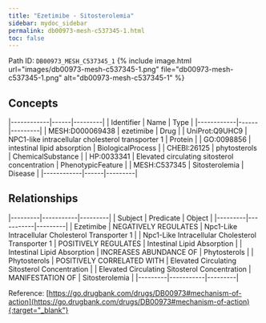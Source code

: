 ```yaml
---
title: "Ezetimibe - Sitosterolemia"
sidebar: mydoc_sidebar
permalink: db00973-mesh-c537345-1.html
toc: false 
---
```



Path ID: `DB00973_MESH_C537345_1`
{% include image.html url="images/db00973-mesh-c537345-1.png" file="db00973-mesh-c537345-1.png" alt="db00973-mesh-c537345-1" %}

## Concepts

|------------|------|---------|
| Identifier | Name | Type    |
|------------|------|---------|
| MESH:D000069438 | ezetimibe | Drug |
| UniProt:Q9UHC9 | NPC1-like intracellular cholesterol transporter 1 | Protein |
| GO:0098856 | intestinal lipid absorption | BiologicalProcess |
| CHEBI:26125 | phytosterols | ChemicalSubstance |
| HP:0033341 | Elevated circulating sitosterol concentration | PhenotypicFeature |
| MESH:C537345 | Sitosterolemia | Disease |
|------------|------|---------|

## Relationships

|---------|-----------|---------|
| Subject | Predicate | Object  |
|---------|-----------|---------|
| Ezetimibe | NEGATIVELY REGULATES | Npc1-Like Intracellular Cholesterol Transporter 1 |
| Npc1-Like Intracellular Cholesterol Transporter 1 | POSITIVELY REGULATES | Intestinal Lipid Absorption |
| Intestinal Lipid Absorption | INCREASES ABUNDANCE OF | Phytosterols |
| Phytosterols | POSITIVELY CORRELATED WITH | Elevated Circulating Sitosterol Concentration |
| Elevated Circulating Sitosterol Concentration | MANIFESTATION OF | Sitosterolemia |
|---------|-----------|---------|

Reference: [https://go.drugbank.com/drugs/DB00973#mechanism-of-action](https://go.drugbank.com/drugs/DB00973#mechanism-of-action){:target="_blank"}